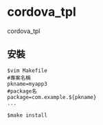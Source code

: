 # cordova_tpl
cordova_tpl

## 安裝
```
$vim Makefile
#專案名稱
pkname=myapp3  
#package名
package=com.example.${pkname}
...

$make install
```
